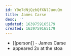 ```yaml
---
id: Y0e7dNjQzbQfXNlJuouQm
title: James Carse
desc: ''
updated: 1639759165179
created: 1639759165179
---
```



- [[person]] - James Carse
- appeared 2x at the stoa

